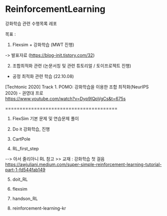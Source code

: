 # ReinforcementLearning  

강화학습 관련 수행목록 레포    

목표 : 

1. Flexsim + 강화학습  (MWT 진행)

-> 발표자료 (https://blog-init.tistory.com/32)
  
2. 조합최적화 관련 (논문서칭 및 관련 튜토리얼 / 토이프로젝트 진행)

- 공정 최적화 관련 학습 (22.10.08)  

[Techtonic 2020] Track 1. POMO: 강화학습을 이용한 조합 최적화(NeurIPS 2020) - 권영대 프로  
https://www.youtube.com/watch?v=Dyp9lQpVgCs&t=675s   



=======================================


  
  
1. FlexSim 기본 문제 및 연습문제 풀이  
  
2. Do it 강화학습, 진행  
  
3. CartPole  

4. RL_first_step   
  
--> 아서 줄리아니 RL 참고  >> 교재 : 강화학습 첫 걸음  
https://awjuliani.medium.com/super-simple-reinforcement-learning-tutorial-part-1-fd544fab149  


5. doit_RL  
  
6. flexsim    
  
7. handson_RL    

8. reinforcement-learning-kr    
  

